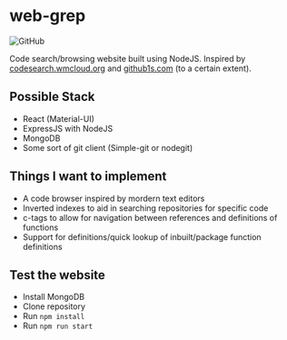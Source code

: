 # web-grep

![GitHub](https://img.shields.io/github/license/sohomdatta1/web-grep?style=for-the-badge)

Code search/browsing website built using NodeJS. Inspired by [codesearch.wmcloud.org](https://codesearch.wmcloud.org) and [github1s.com](https://github1s.com) (to a certain extent).

## Possible Stack

- React (Material-UI)
- ExpressJS with NodeJS
- MongoDB
- Some sort of git client (Simple-git or nodegit)

## Things I want to implement

- A code browser inspired by mordern text editors
- Inverted indexes to aid in searching repositories for specific code
- c-tags to allow for navigation between references and definitions of functions
- Support for definitions/quick lookup of inbuilt/package function definitions

## Test the website

- Install MongoDB
- Clone repository
- Run ```npm install```
- Run ```npm run start```
